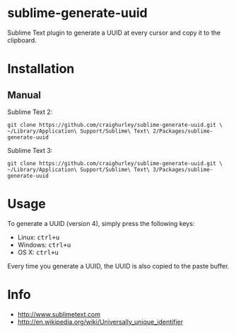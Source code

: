 sublime-generate-uuid
=====================

Sublime Text plugin to generate a UUID at every cursor and copy it to the clipboard.

# Installation
## Manual

Sublime Text 2:

    git clone https://github.com/craighurley/sublime-generate-uuid.git \
    ~/Library/Application\ Support/Sublime\ Text\ 2/Packages/sublime-generate-uuid

Sublime Text 3:

    git clone https://github.com/craighurley/sublime-generate-uuid.git \
    ~/Library/Application\ Support/Sublime\ Text\ 3/Packages/sublime-generate-uuid

# Usage
To generate a UUID (version 4), simply press the following keys:

- Linux: <kbd>ctrl+u</kbd>
- Windows: <kbd>ctrl+u</kbd>
- OS X: <kbd>ctrl+u</kbd>

Every time you generate a UUID, the UUID is also copied to the paste buffer.

# Info

- http://www.sublimetext.com
- http://en.wikipedia.org/wiki/Universally_unique_identifier
